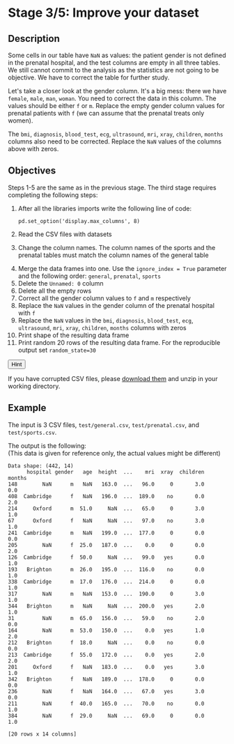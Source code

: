 <h1>Stage 3/5: Improve your dataset</h1>

<h2>Description</h2>

<p>Some cells in our table have <code class="language-python">NaN</code><em> </em>as<em> </em>values: the patient gender is not defined in the prenatal hospital, and the test columns are empty in all three tables. We still cannot commit to the analysis as the statistics are not going to be objective. We have to correct the table for further study.</p>

<p>Let's take a closer look at the gender column. It's a big mess: there we have <code class="language-python">female</code>, <code class="language-python">male</code>, <code class="language-python">man</code>, <code class="language-python">woman</code>. You need to correct the data in this column. The values should be either <code class="language-python">f</code> or <code class="language-python">m</code>. Replace the empty gender column values for prenatal patients with <code class="language-python">f</code> (we can assume that the prenatal treats only women).</p>

<p>The <code class="language-python">bmi</code>, <code class="language-python">diagnosis</code>, <code class="language-python">blood_test</code>, <code class="language-python">ecg</code>, <code class="language-python">ultrasound</code>, <code class="language-python">mri</code>, <code class="language-python">xray</code>, <code class="language-python">children</code>, <code class="language-python">months</code> columns also need to be corrected. Replace the <code class="language-python">NaN</code> values of the columns above with zeros.</p>

<h2>Objectives</h2>

<p>Steps 1-5 are the same as in the previous stage. The third stage requires completing the following steps:</p>

<ol>
	<li>After all the libraries imports write the following line of code:
	<pre><code class="language-python">pd.set_option('display.max_columns', 8)</code></pre>
	</li>
	<li>Read the CSV files with datasets</li>
	<li>
	<p>Change the column names. The column names of the sports and the prenatal tables must match the column names of the general table</p>
	</li>
	<li>Merge the data frames into one. Use the <code class="language-python">ignore_index = True</code> parameter and the following order: <code class="language-python">general</code>, <code class="language-python">prenatal</code>, <code class="language-python">sports</code></li>
	<li>Delete the <code class="language-python">Unnamed: 0</code> column</li>
	<li>Delete all the empty rows</li>
	<li>Correct all the gender column values to <code class="language-python">f</code> and <code class="language-python">m</code> respectively</li>
	<li>Replace the <code class="language-python">NaN</code> values in the gender column of the prenatal hospital with <code class="language-python">f</code></li>
	<li>Replace the <code class="language-python">NaN</code> values in the <code class="language-python">bmi</code>, <code class="language-python">diagnosis</code>, <code class="language-python">blood_test</code>, <code class="language-python">ecg</code>, <code class="language-python">ultrasound</code>, <code class="language-python">mri</code>, <code class="language-python">xray</code>, <code class="language-python">children</code>, <code class="language-python">months</code> columns with zeros</li>
	<li>Print shape of the resulting data frame</li>
	<li>Print random 20 rows of the resulting data frame. For the reproducible output set <code class="language-python">random_state=30</code></li>
</ol>

<p><button
        class="btn-sm btn-outline-secondary"
        onclick="getElementById('hint-2487').style.display='inline'">
        Hint
      </button>
      <div id="hint-2487" style="display:none;">To complete the last step use <code class="language-python">pandas.DataFrame.sample(n=20, random_state=30)</code>.</div></p>

<p>If you have corrupted CSV files, please <a target="_blank" href="https://stepik.org/media/attachments/lesson/467509/files.zip" rel="noopener noreferrer nofollow">download them</a> and unzip in your working directory.</p>

<h2>Example</h2>

<p>The input is 3 CSV files, <code class="language-python">test/general.csv</code>, <code class="language-python">test/prenatal.csv</code>, and <code class="language-python">test/sports.csv</code>.</p>

<p>The output is the following:<br>
(This data is given for reference only, the actual values might be different)</p>

<pre><code class="language-no-highlight">Data shape: (442, 14)
      hospital gender   age  height  ...    mri  xray  children  months
148        NaN      m   NaN   163.0  ...   96.0     0       3.0     0.0
408  Cambridge      f   NaN   196.0  ...  189.0    no       0.0     2.0
214     Oxford      m  51.0     NaN  ...   65.0     0       3.0     1.0
67      Oxford      f   NaN     NaN  ...   97.0    no       3.0     1.0
241  Cambridge      m   NaN   199.0  ...  177.0     0       0.0     0.0
205        NaN      f  25.0   187.0  ...    0.0     0       0.0     2.0
126  Cambridge      f  50.0     NaN  ...   99.0   yes       0.0     1.0
193   Brighton      m  26.0   195.0  ...  116.0    no       0.0     1.0
338  Cambridge      m  17.0   176.0  ...  214.0     0       0.0     1.0
317        NaN      m   NaN   153.0  ...  190.0     0       3.0     1.0
344   Brighton      m   NaN     NaN  ...  200.0   yes       2.0     1.0
31         NaN      m  65.0   156.0  ...   59.0    no       2.0     0.0
164        NaN      m  53.0   150.0  ...    0.0   yes       1.0     2.0
212   Brighton      f  18.0     NaN  ...    0.0    no       0.0     0.0
213  Cambridge      f  55.0   172.0  ...    0.0   yes       2.0     2.0
201     Oxford      f   NaN   183.0  ...    0.0   yes       3.0     1.0
342   Brighton      f   NaN   189.0  ...  178.0     0       0.0     0.0
236        NaN      f   NaN   164.0  ...   67.0   yes       3.0     0.0
211        NaN      f  40.0   165.0  ...   70.0    no       0.0     1.0
384        NaN      f  29.0     NaN  ...   69.0     0       0.0     1.0

[20 rows x 14 columns]
</code></pre>
